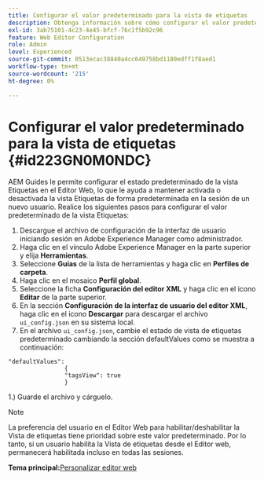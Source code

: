 ```yaml
---
title: Configurar el valor predeterminado para la vista de etiquetas
description: Obtenga información sobre cómo configurar el valor predeterminado para la vista de etiquetas
exl-id: 3ab75101-4c23-4e45-bfcf-76c1f5b92c96
feature: Web Editor Configuration
role: Admin
level: Experienced
source-git-commit: 0513ecac38840a4cc649758bd1180edff1f8aed1
workflow-type: tm+mt
source-wordcount: '215'
ht-degree: 0%

---
```


# Configurar el valor predeterminado para la vista de etiquetas {#id223GN0M0NDC}

AEM Guides le permite configurar el estado predeterminado de la vista Etiquetas en el Editor Web, lo que le ayuda a mantener activada o desactivada la vista Etiquetas de forma predeterminada en la sesión de un nuevo usuario. Realice los siguientes pasos para configurar el valor predeterminado de la vista Etiquetas:

1. Descargue el archivo de configuración de la interfaz de usuario iniciando sesión en Adobe Experience Manager como administrador.
1. Haga clic en el vínculo Adobe Experience Manager en la parte superior y elija **Herramientas**.
1. Seleccione **Guías** de la lista de herramientas y haga clic en **Perfiles de carpeta**.
1. Haga clic en el mosaico **Perfil global**.
1. Seleccione la ficha **Configuración del editor XML** y haga clic en el icono **Editar** de la parte superior.
1. En la sección **Configuración de la interfaz de usuario del editor XML**, haga clic en el icono **Descargar** para descargar el archivo `ui_config.json` en su sistema local.
1. En el archivo `ui_config.json`, cambie el estado de vista de etiquetas predeterminado cambiando la sección defaultValues como se muestra a continuación:

```
"defaultValues":
                {
                "tagsView": true
                }
```

1.) Guarde el archivo y cárguelo.

>[!NOTE]
>
> La preferencia del usuario en el Editor Web para habilitar/deshabilitar la Vista de etiquetas tiene prioridad sobre este valor predeterminado. Por lo tanto, si un usuario habilita la Vista de etiquetas desde el Editor web, permanecerá habilitada incluso en todas las sesiones.

**Tema principal:**&#x200B;[ Personalizar editor web](conf-web-editor.md)
